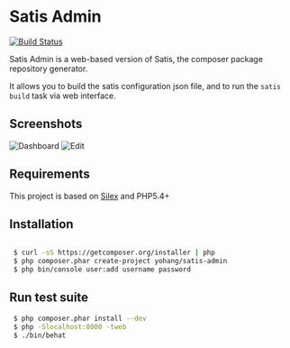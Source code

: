 Satis Admin
===========

[![Build Status](https://travis-ci.org/yohang/satis-admin.png?branch=master)](https://travis-ci.org/yohang/satis-admin)

Satis Admin is a web-based version of Satis, the composer package repository generator.

It allows you to build the satis configuration json file, and to run the `satis build` task via web interface.

Screenshots
-----------

![Dashboard](https://s3-eu-west-1.amazonaws.com/frequence-web/misc/dashboard.png)
![Edit](https://s3-eu-west-1.amazonaws.com/frequence-web/misc/edit.png)

Requirements
------------

This project is based on [Silex](https://github.com/fabpot/Silex) and PHP5.4+

Installation
------------

```sh

 $ curl -sS https://getcomposer.org/installer | php
 $ php composer.phar create-project yohang/satis-admin
 $ php bin/console user:add username password

```

Run test suite
--------------

```sh
 $ php composer.phar install --dev
 $ php -Slocalhost:8000 -tweb
 $ ./bin/behat
```
